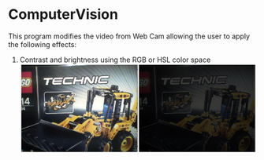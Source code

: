 # ComputerVision

This program modifies the video from Web Cam allowing the user to apply the following effects:

1. Contrast and brightness using the RGB or HSL color space
![Alt text](images/brightness.png?raw=true "Title")

